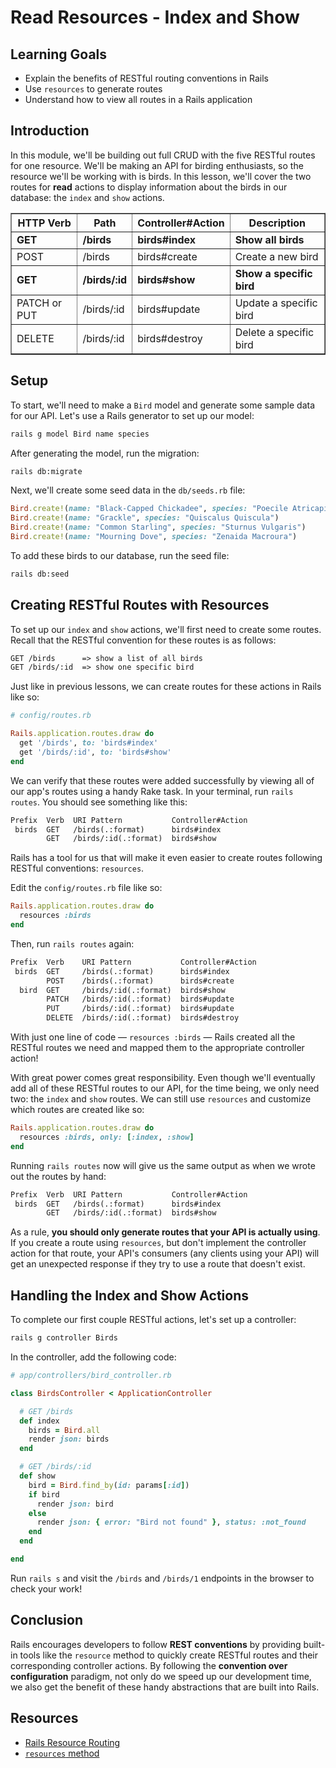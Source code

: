 # Read Resources - Index and Show

## Learning Goals

- Explain the benefits of RESTful routing conventions in Rails
- Use `resources` to generate routes
- Understand how to view all routes in a Rails application

## Introduction

In this module, we'll be building out full CRUD with the five RESTful routes for
one resource. We'll be making an API for birding enthusiasts, so the resource
we'll be working with is birds. In this lesson, we'll cover the two routes for
**read** actions to display information about the birds in our database: the
`index` and `show` actions.

<table border="1" cellpadding="4" cellspacing="0">
  <tr>
    <th>HTTP Verb</th>
    <th>Path</th>
    <th>Controller#Action</th>
    <th>Description</th>
  </tr>
  <tr>
    <td><strong>GET</strong></td>
    <td><strong>/birds</strong></td>
    <td><strong>birds#index</strong></td>
    <td><strong>Show all birds</strong></td>
  </tr>
  <tr>
    <td>POST</td>
    <td>/birds</td>
    <td>birds#create</td>
    <td>Create a new bird</td>
  </tr>
  <tr>
    <td><strong>GET</strong></td>
    <td><strong>/birds/:id</strong></td>
    <td><strong>birds#show</strong></td>
    <td><strong>Show a specific bird</strong></td>
  </tr>
  <tr>
    <td>PATCH or PUT</td>
    <td>/birds/:id</td>
    <td>birds#update</td>
    <td>Update a specific bird</td>
  </tr>
  <tr>
    <td>DELETE</td>
    <td>/birds/:id</td>
    <td>birds#destroy</td>
    <td>Delete a specific bird</td>
  </tr>
</table>

## Setup

To start, we'll need to make a `Bird` model and generate some sample data for
our API. Let's use a Rails generator to set up our model:

```sh
rails g model Bird name species
```

After generating the model, run the migration:

```sh
rails db:migrate
```

Next, we'll create some seed data in the `db/seeds.rb` file:

```rb
Bird.create!(name: "Black-Capped Chickadee", species: "Poecile Atricapillus")
Bird.create!(name: "Grackle", species: "Quiscalus Quiscula")
Bird.create!(name: "Common Starling", species: "Sturnus Vulgaris")
Bird.create!(name: "Mourning Dove", species: "Zenaida Macroura")
```

To add these birds to our database, run the seed file:

```sh
rails db:seed
```

## Creating RESTful Routes with Resources

To set up our `index` and `show` actions, we'll first need to create some
routes. Recall that the RESTful convention for these routes is as follows:

```txt
GET /birds      => show a list of all birds
GET /birds/:id  => show one specific bird
```

Just like in previous lessons, we can create routes for these actions in Rails
like so:

```rb
# config/routes.rb

Rails.application.routes.draw do
  get '/birds', to: 'birds#index'
  get '/birds/:id', to: 'birds#show'
end
```

We can verify that these routes were added successfully by viewing all of our
app's routes using a handy Rake task. In your terminal, run `rails routes`. You
should see something like this:

```txt
Prefix  Verb  URI Pattern           Controller#Action
 birds  GET   /birds(.:format)      birds#index
        GET   /birds/:id(.:format)  birds#show
```

Rails has a tool for us that will make it even easier to create routes following
RESTful conventions: `resources`.

Edit the `config/routes.rb` file like so:

```rb
Rails.application.routes.draw do
  resources :birds
end
```

Then, run `rails routes` again:

```txt
Prefix  Verb    URI Pattern           Controller#Action
 birds  GET     /birds(.:format)      birds#index
        POST    /birds(.:format)      birds#create
  bird  GET     /birds/:id(.:format)  birds#show
        PATCH   /birds/:id(.:format)  birds#update
        PUT     /birds/:id(.:format)  birds#update
        DELETE  /birds/:id(.:format)  birds#destroy
```

With just one line of code &mdash; `resources :birds` &mdash; Rails created all
the RESTful routes we need and mapped them to the appropriate controller action!

With great power comes great responsibility. Even though we'll eventually add
all of these RESTful routes to our API, for the time being, we only need two:
the `index` and `show` routes. We can still use `resources` and customize which
routes are created like so:

```rb
Rails.application.routes.draw do
  resources :birds, only: [:index, :show]
end
```

Running `rails routes` now will give us the same output as when we wrote out the
routes by hand:

```txt
Prefix  Verb  URI Pattern           Controller#Action
 birds  GET   /birds(.:format)      birds#index
        GET   /birds/:id(.:format)  birds#show
```

As a rule, **you should only generate routes that your API is actually using**.
If you create a route using `resources`, but don't implement the controller
action for that route, your API's consumers (any clients using your API) will
get an unexpected response if they try to use a route that doesn't exist.

## Handling the Index and Show Actions

To complete our first couple RESTful actions, let's set up a controller:

```sh
rails g controller Birds
```

In the controller, add the following code:

```rb
# app/controllers/bird_controller.rb

class BirdsController < ApplicationController

  # GET /birds
  def index
    birds = Bird.all
    render json: birds
  end

  # GET /birds/:id
  def show
    bird = Bird.find_by(id: params[:id])
    if bird
      render json: bird
    else
      render json: { error: "Bird not found" }, status: :not_found
    end
  end

end
```

Run `rails s` and visit the `/birds` and `/birds/1` endpoints in the browser to
check your work!

## Conclusion

Rails encourages developers to follow **REST conventions** by providing built-in
tools like the `resource` method to quickly create RESTful routes and their
corresponding controller actions. By following the **convention over
configuration** paradigm, not only do we speed up our development time, we also
get the benefit of these handy abstractions that are built into Rails.

## Resources

- [Rails Resource Routing](https://guides.rubyonrails.org/routing.html#resource-routing-the-rails-default)
- [`resources` method](https://api.rubyonrails.org/classes/ActionDispatch/Routing/Mapper/Resources.html)
